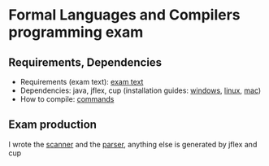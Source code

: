 # Formal Languages and Compilers programming exam

## Requirements, Dependencies
- Requirements (exam text): [exam text](./20240911_flc.pdf)
- Dependencies: java, jflex, cup (installation guides: [windows](https://www.skenz.it/compilers/install_windows), [linux](https://www.skenz.it/compilers/install_linux_bash), [mac](https://www.skenz.it/compilers/install_macos))
- How to compile: [commands](./commands.txt) 

## Exam production
I wrote the [scanner](./scanner.jflex) and the [parser](./parser.cup), anything else is generated by jflex and cup

